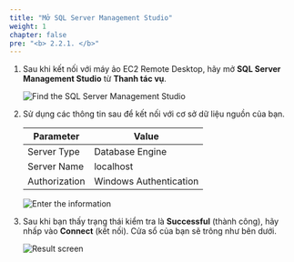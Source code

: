 ```yaml
---
title: "Mở SQL Server Management Studio"
weight: 1
chapter: false
pre: "<b> 2.2.1. </b>"
---
```


1. Sau khi kết nối với máy ảo EC2 Remote Desktop, hãy mở **SQL Server Management Studio** từ **Thanh tác vụ**.

    ![Find the SQL Server Management Studio](/images/2/2/1/0001.png?width=90pc)

1. Sử dụng các thông tin sau để kết nối với cơ sở dữ liệu nguồn của bạn.

    |  Parameter	 |  Value  |
    |----------------|-------------------------|
    |  Server Type		|  Database Engine  |
    |  Server Name	 |  localhost  |
    |  Authorization	 |  Windows Authentication  |

    ![Enter the information](/images/2/2/1/0002.png?width=90pc)

1. Sau khi bạn thấy trạng thái kiểm tra là **Successful** (thành công), hãy nhấp vào **Connect** (kết nối). Cửa sổ của bạn sẽ trông như bên dưới.

    ![Result screen](/images/2/2/1/0003.png?width=90pc)